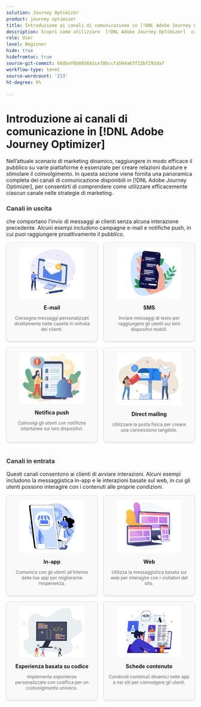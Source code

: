 ```yaml
---
solution: Journey Optimizer
product: journey optimizer
title: Introduzione ai canali di comunicazione in [!DNL Adobe Journey Optimizer]
description: Scopri come utilizzare  [!DNL Adobe Journey Optimizer]  canali di comunicazione.
role: User
level: Beginner
hide: true
hidefromtoc: true
source-git-commit: 66dbaf6b8856b1ce70bccfa504a63f22bf293daf
workflow-type: tm+mt
source-wordcount: '213'
ht-degree: 9%

---
```


# Introduzione ai canali di comunicazione in [!DNL Adobe Journey Optimizer]

Nell’attuale scenario di marketing dinamico, raggiungere in modo efficace il pubblico su varie piattaforme è essenziale per creare relazioni durature e stimolare il coinvolgimento. In questa sezione viene fornita una panoramica completa dei canali di comunicazione disponibili in [!DNL Adobe Journey Optimizer], per consentirti di comprendere come utilizzare efficacemente ciascun canale nelle strategie di marketing.

<!-- Outbound Channels Section -->
<div style="margin-bottom: 40px;">
    <h3 style="margin-bottom: 16px; color: #333;">Canali in uscita</h3>
    <p>che comportano l’invio di messaggi ai clienti senza alcuna interazione precedente. Alcuni esempi includono campagne e-mail e notifiche push, in cui puoi raggiungere proattivamente il pubblico.
</p>
    <div style="display: grid; grid-template-columns: repeat(auto-fit, minmax(160px, 1fr)); gap: 16px;">
        <!-- Card 1: Email -->
        <div style="border: 1px solid #e0e0e0; border-radius: 8px; padding: 12px; text-align: center; background-color: #f9f9f9; box-shadow: 0 2px 4px rgba(0,0,0,0.1);">
            <a href="../email/get-started-email.md"><img src="assets/do-not-localize/email.png" alt="E-mail" style="width: 80%; border-radius: 8px 8px 0 0;"></a>
            <h4 style="margin: 12px 0 8px;">E-mail</h4>
            <p style="font-size: 12px; color: #666;">Consegna messaggi personalizzati direttamente nelle caselle in entrata dei clienti.</p>
        </div>
        <!-- Card 2: SMS -->
        <div style="border: 1px solid #e0e0e0; border-radius: 8px; padding: 12px; text-align: center; background-color: #f9f9f9; box-shadow: 0 2px 4px rgba(0,0,0,0.1);">
            <a href="../sms/get-started-sms.md"><img src="assets/do-not-localize/sms.png" alt="SMS" style="width: 80%; border-radius: 8px 8px 0 0;"></a>
            <h4 style="margin: 12px 0 8px;">SMS</h4>
            <p style="font-size: 12px; color: #666;">Inviare messaggi di testo per raggiungere gli utenti sui loro dispositivi mobili.</p>
        </div>
        <!-- Card 3: Push Notification -->
        <div style="border: 1px solid #e0e0e0; border-radius: 8px; padding: 12px; text-align: center; background-color: #f9f9f9; box-shadow: 0 2px 4px rgba(0,0,0,0.1);">
            <a href="../push/get-started-push.md"><img src="assets/do-not-localize/push.png" alt="Notifica push" style="width: 80%; border-radius: 8px 8px 0 0;"></a>
            <h4 style="margin: 12px 0 8px;">Notifica push</h4>
            <p style="font-size: 12px; color: #666;">Coinvolgi gli utenti con notifiche istantanee sui loro dispositivi.</p>
        </div>
        <!-- Card 4: Direct Mail -->
        <div style="border: 1px solid #e0e0e0; border-radius: 8px; padding: 12px; text-align: center; background-color: #f9f9f9; box-shadow: 0 2px 4px rgba(0,0,0,0.1);">
            <a href="../direct-mail/get-started-direct-mail.md"><img src="assets/do-not-localize/direct-mail.jpg" alt="Direct mailing" style="width: 80%; border-radius: 8px 8px 0 0;"></a>
            <h4 style="margin: 12px 0 8px;">Direct mailing</h4>
            <p style="font-size: 12px; color: #666;">Utilizzare la posta fisica per creare una connessione tangibile.</p>
        </div>
    </div>
</div>

<!-- Inbound Channels Section -->
<div>
    <h3 style="margin-bottom: 16px; color: #333;">Canali in entrata</h3>
    <p>Questi canali consentono ai clienti di avviare interazioni. Alcuni esempi includono la messaggistica in-app e le interazioni basate sul web, in cui gli utenti possono interagire con i contenuti alle proprie condizioni.</p>
    <div style="display: grid; grid-template-columns: repeat(auto-fit, minmax(160px, 1fr)); gap: 16px;">
        <!-- Card 1: In-app -->
        <div style="border: 1px solid #e0e0e0; border-radius: 8px; padding: 12px; text-align: center; background-color: #f9f9f9; box-shadow: 0 2px 4px rgba(0,0,0,0.1);">
            <a href="../in-app/get-started-in-app.md"><img src="assets/do-not-localize/inapp.jpg" alt="In-app" style="width: 80%; border-radius: 8px 8px 0 0;"></a>
            <h4 style="margin: 12px 0 8px;">In-app</h4>
            <p style="font-size: 12px; color: #666;">Comunica con gli utenti all’interno delle tue app per migliorarne l’esperienza.</p>
        </div>
        <!-- Card 2: Web -->
        <div style="border: 1px solid #e0e0e0; border-radius: 8px; padding: 12px; text-align: center; background-color: #f9f9f9; box-shadow: 0 2px 4px rgba(0,0,0,0.1);">
            <a href="../web/get-started-web.md"><img src="assets/do-not-localize/web.jpg" alt="Web" style="width: 80%; border-radius: 8px 8px 0 0;"></a>
            <h4 style="margin: 12px 0 8px;">Web</h4>
            <p style="font-size: 12px; color: #666;">Utilizza la messaggistica basata sul web per interagire con i visitatori del sito.</p>
        </div>
        <!-- Card 3: Code-based Experience -->
        <div style="border: 1px solid #e0e0e0; border-radius: 8px; padding: 12px; text-align: center; background-color: #f9f9f9; box-shadow: 0 2px 4px rgba(0,0,0,0.1);">
            <a href="../code-based/get-started-code-based.md"><img src="assets/do-not-localize/code.png" alt="Esperienza basata su codice" style="width: 80%; border-radius: 8px 8px 0 0;"></a>
            <h4 style="margin: 12px 0 8px;">Esperienza basata su codice</h4>
            <p style="font-size: 12px; color: #666;">Implementa esperienze personalizzate con codifica per un coinvolgimento univoco.</p>
        </div>
        <!-- Card 4: Content Cards -->
        <div style="border: 1px solid #e0e0e0; border-radius: 8px; padding: 12px; text-align: center; background-color: #f9f9f9; box-shadow: 0 2px 4px rgba(0,0,0,0.1);">
            <a href="../content-card/get-started-content-card.md"><img src="assets/do-not-localize/cards.png" alt="Schede contenuto" style="width: 80%; border-radius: 8px 8px 0 0;"></a>
            <h4 style="margin: 12px 0 8px;">Schede contenuto</h4>
            <p style="font-size: 12px; color: #666;">Condividi contenuti dinamici nelle app o nei siti per coinvolgere gli utenti.</p>
        </div>
    </div>
</div>